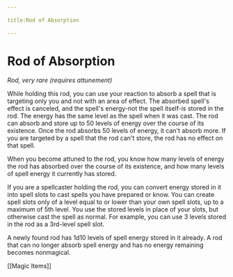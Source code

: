 --- 
title:Rod of Absorption 
---
# Rod of Absorption

*Rod, very rare (requires attunement)*

While holding this rod, you can use your reaction to absorb a spell that is targeting only you and not with an area of effect. The absorbed spell's effect is canceled, and the spell's energy-not the spell itself-is stored in the rod. The energy has the same level as the spell when it was cast. The rod can absorb and store up to 50 levels of energy over the course of its existence. Once the rod absorbs 50 levels of energy, it can't absorb more. If you are targeted by a spell that the rod can't store, the rod has no effect on that spell.

When you become attuned to the rod, you know how many levels of energy the rod has absorbed over the course of its existence, and how many levels of spell energy it currently has stored.

If you are a spellcaster holding the rod, you can convert energy stored in it into spell slots to cast spells you have prepared or know. You can create spell slots only of a level equal to or lower than your own spell slots, up to a maximum of 5th level. You use the stored levels in place of your slots, but otherwise cast the spell as normal. For example, you can use 3 levels stored in the rod as a 3rd-level spell slot.

A newly found rod has 1d10 levels of spell energy stored in it already. A rod that can no longer absorb spell energy and has no energy remaining becomes nonmagical.


[[Magic Items]]

